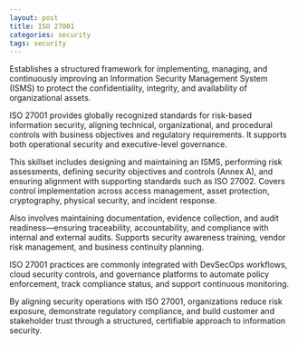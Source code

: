 ```yaml
---
layout: post
title: ISO 27001
categories: security
tags: security
---
```


Establishes a structured framework for implementing, managing, and continuously improving an Information Security Management System (ISMS) to protect the confidentiality, integrity, and availability of organizational assets.

<!--more-->

ISO 27001 provides globally recognized standards for risk-based information security, aligning technical, organizational, and procedural controls with business objectives and regulatory requirements. It supports both operational security and executive-level governance.

This skillset includes designing and maintaining an ISMS, performing risk assessments, defining security objectives and controls (Annex A), and ensuring alignment with supporting standards such as ISO 27002. Covers control implementation across access management, asset protection, cryptography, physical security, and incident response.

Also involves maintaining documentation, evidence collection, and audit readiness—ensuring traceability, accountability, and compliance with internal and external audits. Supports security awareness training, vendor risk management, and business continuity planning.

ISO 27001 practices are commonly integrated with DevSecOps workflows, cloud security controls, and governance platforms to automate policy enforcement, track compliance status, and support continuous monitoring.

By aligning security operations with ISO 27001, organizations reduce risk exposure, demonstrate regulatory compliance, and build customer and stakeholder trust through a structured, certifiable approach to information security.